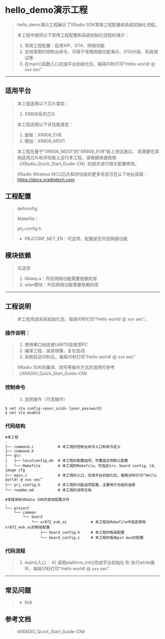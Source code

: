 # hello_demo演示工程

> hello_demo演示工程展示了XRadio SDK常用工程配置和系统初始化流程。
>
> 本工程中提供以下常用工程配置和系统初始化流程的演示：
> 1. 常用工程配置：启用XIP、OTA、网络功能
> 2. 支持常用的控制台命令，可用于常用网络功能演示、OTA升级、系统调试等
> 3. 在main()函数入口完成平台初始化后，每隔10秒打印“Hello world! @ xxx sec”

---

## 适用平台

> 本工程适用以下芯片类型：
> 1. XR806系列芯片

> 本工程适用以下评估板类型：
> 1. 底板：XR806_EVB
> 2. 模组：XR806_MD01

> 本工程在基于"XR806_MD01"的“XR806_EVB”板上测试通过。
> 若需要在其他适用芯片和评估板上运行本工程，请根据快速指南《XRadio_Quick_Start_Guide-CN》的提示进行相关配置修改。

> XRadio Wireless MCU芯片和评估板的更多信息可在以下地址获取：
> https://docs.xradiotech.com

## 工程配置

> defconfig:
>
> Makefile：
>
> prj_config.h
>
> * PRJCONF_NET_EN：可选项，配置是否开启网络功能

## 模块依赖

> 可选项
> 1. liblwip.a：开启网络功能需要依赖的库
> 2. wlan模块：开启网络功能需要依赖的库

---

## 工程说明

> 本工程完成系统初始化后，每隔10秒打印“Hello world! @ xxx sec”。

### 操作说明：
> 1. 使用串口线连接UART0连接至PC
> 2. 编译工程，烧录镜像，复位启动
> 3. 系统启动10秒后，每隔10秒打印“Hello world! @ xxx sec”


> XRadio SDK的编译、烧写等操作方式的说明可参考《XRADIO_Quick_Start_Guide-CN》

### 控制命令

> 1. 连网操作（可选操作）
```
$ net sta config <your_ssid> [your_password]
$ net sta enable
```

### 代码结构
```
#本工程
.
├── command.c           # 本工程的控制台命令入口和命令定义
├── command.h
├── gcc
│   ├── localconfig.mk  # 本工程的配置选项，可覆盖全局默认配置
│   └── Makefile        # 本工程的Makefile，可指定src、board config、ld、image cfg
├── main.c              # 本工程的入口，完成平台初始化后，每隔10秒打印“Hello world! @ xxx sec”
├── prj_config.h        # 本工程的功能选项配置，主要用于功能的选择
└── readme.md           # 本工程的说明文档

#本程用到XRadio SDK的其他配置文件
.
└── project
    └── common
        └── board
            └── xr872_evb_ai           # 本工程在Makefile中指定使用xr872_evb_ai的板级配置
                ├── board_config.h     # 本工程的板级配置
                └── board_config.c     # 本工程的板级pin mux的配置
```
### 代码流程

> 1. main()入口：
>     A) 调用platform_init()完成平台初始化
>     B) 执行while循环，每隔10秒打印“Hello world! @ xxx sec”
---

## 常见问题

> * N/A

## 参考文档

> 《XRADIO_Quick_Start_Guide-CN》
